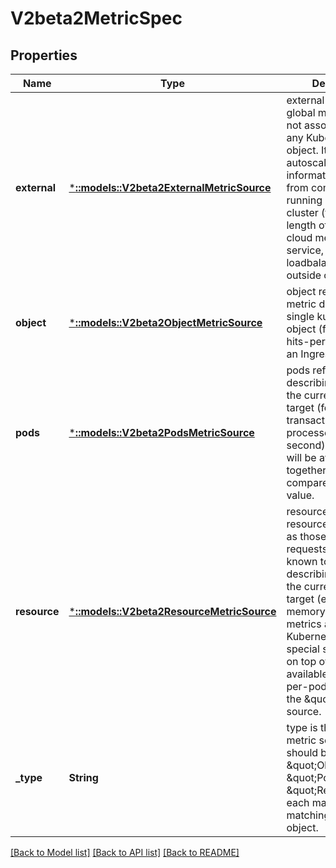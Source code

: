 # V2beta2MetricSpec

## Properties
Name | Type | Description | Notes
------------ | ------------- | ------------- | -------------
**external** | [***::models::V2beta2ExternalMetricSource**](v2beta2.ExternalMetricSource.md) | external refers to a global metric that is not associated with any Kubernetes object. It allows autoscaling based on information coming from components running outside of cluster (for example length of queue in cloud messaging service, or QPS from loadbalancer running outside of cluster). | [optional] [default to null]
**object** | [***::models::V2beta2ObjectMetricSource**](v2beta2.ObjectMetricSource.md) | object refers to a metric describing a single kubernetes object (for example, hits-per-second on an Ingress object). | [optional] [default to null]
**pods** | [***::models::V2beta2PodsMetricSource**](v2beta2.PodsMetricSource.md) | pods refers to a metric describing each pod in the current scale target (for example, transactions-processed-per-second).  The values will be averaged together before being compared to the target value. | [optional] [default to null]
**resource** | [***::models::V2beta2ResourceMetricSource**](v2beta2.ResourceMetricSource.md) | resource refers to a resource metric (such as those specified in requests and limits) known to Kubernetes describing each pod in the current scale target (e.g. CPU or memory). Such metrics are built in to Kubernetes, and have special scaling options on top of those available to normal per-pod metrics using the \&quot;pods\&quot; source. | [optional] [default to null]
**_type** | **String** | type is the type of metric source.  It should be one of \&quot;Object\&quot;, \&quot;Pods\&quot; or \&quot;Resource\&quot;, each mapping to a matching field in the object. | [default to null]

[[Back to Model list]](../README.md#documentation-for-models) [[Back to API list]](../README.md#documentation-for-api-endpoints) [[Back to README]](../README.md)


